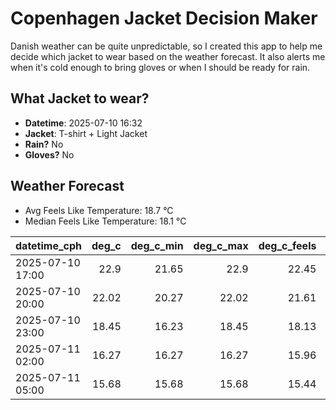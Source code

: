 
# Copenhagen Jacket Decision Maker

Danish weather can be quite unpredictable, so I created this app to help me decide which jacket to wear based on the weather forecast. 
It also alerts me when it's cold enough to bring gloves or when I should be ready for rain.

## What Jacket to wear?

- **Datetime**: 2025-07-10 16:32
- **Jacket**: T-shirt + Light Jacket
- **Rain?** No
- **Gloves?** No

## Weather Forecast
- Avg Feels Like Temperature: 18.7 °C
- Median Feels Like Temperature: 18.1 °C

| datetime_cph     |   deg_c |   deg_c_min |   deg_c_max |   deg_c_feels | weather   | wind   | rain   |
|:-----------------|--------:|------------:|------------:|--------------:|:----------|:-------|:-------|
| 2025-07-10 17:00 |   22.9  |       21.65 |       22.9  |         22.45 | Clear     | Low    | None   |
| 2025-07-10 20:00 |   22.02 |       20.27 |       22.02 |         21.61 | Clear     | Low    | None   |
| 2025-07-10 23:00 |   18.45 |       16.23 |       18.45 |         18.13 | Clear     | Low    | None   |
| 2025-07-11 02:00 |   16.27 |       16.27 |       16.27 |         15.96 | Clouds    | Low    | None   |
| 2025-07-11 05:00 |   15.68 |       15.68 |       15.68 |         15.44 | Clouds    | High   | None   |
        